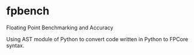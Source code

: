 # fpbench
Floating Point Benchmarking and Accuracy

Using AST module of Python to convert code written in Python to FPCore syntax.
